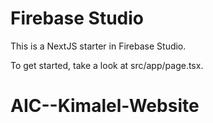# Firebase Studio

This is a NextJS starter in Firebase Studio.

To get started, take a look at src/app/page.tsx.
# AIC--Kimalel-Website
